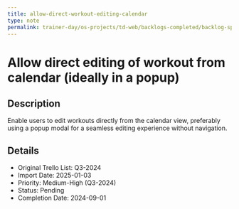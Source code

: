 ```yaml
---
title: allow-direct-workout-editing-calendar
type: note
permalink: trainer-day/os-projects/td-web/backlogs-completed/backlog-specs/allow-direct-workout-editing-calendar
---
```


# Allow direct editing of workout from calendar (ideally in a popup)

## Description
Enable users to edit workouts directly from the calendar view, preferably using a popup modal for a seamless editing experience without navigation.

## Details
- Original Trello List: Q3-2024
- Import Date: 2025-01-03
- Priority: Medium-High (Q3-2024)
- Status: Pending
- Completion Date: 2024-09-01